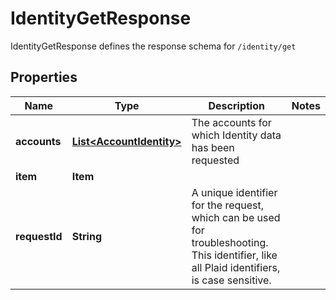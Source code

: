 

# IdentityGetResponse

IdentityGetResponse defines the response schema for `/identity/get`

## Properties

| Name | Type | Description | Notes |
|------------ | ------------- | ------------- | -------------|
|**accounts** | [**List&lt;AccountIdentity&gt;**](AccountIdentity.md) | The accounts for which Identity data has been requested |  |
|**item** | **Item** |  |  |
|**requestId** | **String** | A unique identifier for the request, which can be used for troubleshooting. This identifier, like all Plaid identifiers, is case sensitive. |  |



